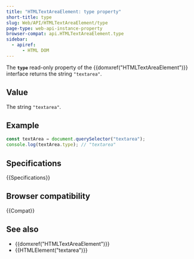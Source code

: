 ```yaml
---
title: "HTMLTextAreaElement: type property"
short-title: type
slug: Web/API/HTMLTextAreaElement/type
page-type: web-api-instance-property
browser-compat: api.HTMLTextAreaElement.type
sidebar:
  - apiref:
      - HTML DOM
---
```


The **`type`** read-only property of the {{domxref("HTMLTextAreaElement")}} interface returns the string `"textarea"`.

## Value

The string `"textarea"`.

## Example

```js
const textArea = document.querySelector("textarea");
console.log(textArea.type); // "textarea"
```

## Specifications

{{Specifications}}

## Browser compatibility

{{Compat}}

## See also

- {{domxref("HTMLTextAreaElement")}}
- {{HTMLElement("textarea")}}
